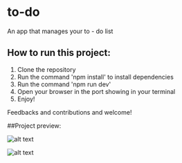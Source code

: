 # to-do
An app that manages your to - do list

## How to run this project: 
1. Clone the repository
2. Run the command 'npm install' to install dependencies
3. Run the command 'npm run dev'
4. Open your browser in the port showing in your terminal
5. Enjoy! 

Feedbacks and contributions and welcome! 

##Project preview: 

![alt text](https://github.com/[username]/[reponame]/blob/[branch]/image.jpg?raw=true)

![alt text](https://github.com/[username]/[reponame]/blob/[branch]/image.jpg?raw=true)



